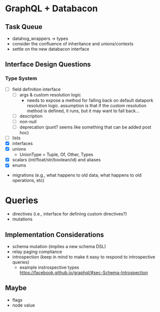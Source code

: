 # GraphQL + Databacon

## Task Queue

- datahog_wrappers -> types
- consider the confluence of inheritance and unions/contexts
- settle on the new databacon interface


## Interface Design Questions

### Type System
- [ ] field definition interface
  - [ ] args & custom resolution logic
    - needs to expose a method for falling back on default datapork
    resolution logic. assumption is that if the custom resolution method
    is defined, it runs, but it may want to fall back...
  - [ ] description
  - [ ] non-null
  - [ ] deprecation (punt? seems like something that can be added post hoc)
- [ ] lists
- [x] interfaces
- [x] unions
  - UnionType = Tuple, Of, Other, Types
- [x] scalars (int/float/str/boolean/id) and aliases
- [x] enums
- migrations (e.g., what happens to old data, what happens to old operations, etc)

# Queries
- directives (i.e., interface for defining custom directives?)
- mutations

## Implementation Considerations
- schema mutation (implies a new schema DSL)
- relay paging compliance
- introspection (keep in mind to make it easy to respond to introspective queries)
  - example instrospective types https://facebook.github.io/graphql/#sec-Schema-Introspection

## Maybe
- flags
- node value
